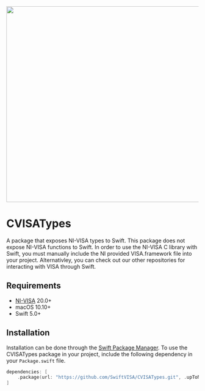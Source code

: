 <img src="https://github.com/SwiftVISA/CoreSwiftVISA/blob/master/SwiftVISA%20Logo.png" width="512" height="512">

# CVISATypes

A package that exposes NI-VISA types to Swift. This package does not expose NI-VISA functions to Swift. In order to use the NI-VISA C library with Swift, you must manually include the NI provided VISA.framework file into your project. Alternativley, you can check out our other repositories for interacting with VISA through Swift.

## Requirements

- [NI-VISA](https://www.ni.com/en-us/support/downloads/drivers/download.ni-visa.html#351229) 20.0+
- macOS 10.10+
- Swift 5.0+

## Installation

Installation can be done through the [Swift Package Manager](https://swift.org/package-manager/). To use the CVISATypes package in your project, include the following dependency in your `Package.swift` file.
```swift
dependencies: [
    .package(url: "https://github.com/SwiftVISA/CVISATypes.git", .upToNextMajor(from: "1.0.0"))
]
```
